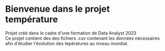 # Bienvenue dans le projet température
Projet créé dans le cadre d'une formation de Data Analyst 2023<br>
Ce projet contient des des fichiers .csv contenant les données nécessaires afin d'étudier l'évolution des tepératures au niveau mondial.


